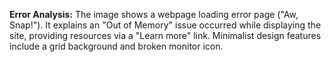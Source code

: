 **Error Analysis:** The image shows a webpage loading error page ("Aw, Snap!"). It explains an "Out of Memory" issue occurred while displaying the site, providing resources via a "Learn more" link. Minimalist design features include a grid background and broken monitor icon.
